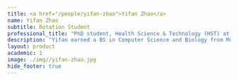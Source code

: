 ```yaml
---
title: <a href="/people/yifan-zhao">Yifan Zhao</a>
name: Yifan Zhao
subtitle: Rotation Student
professional_title: "PhD student, Health Science & Technology (HST) at MIT"  # Joined professional titles
description: "Yifan earned a BS in Computer Science and Biology from McGill University. There, she worked on computational method development for single-cell transcriptomic data analysis and microscopy image analysis, and live imaging of mitoticC. elegansgermline stem cells. She is now a first-year PhD student in Medical Engineering and Medical Physics (MEMP) at Harvard-MIT HST. Yifan is very grateful and excited to start her rotation at the Park Lab!"
layout: product
academic: 1
image: ./img//yifan-zhao.jpg
hide_footer: true
---
```

